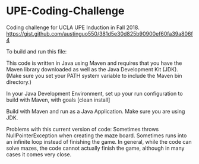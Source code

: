 # UPE-Coding-Challenge
Coding challenge for UCLA UPE Induction in Fall 2018.  https://gist.github.com/austinguo550/381d5e30d825b90900ef60fa39a806f4


To build and run this file:

This code is written in Java using Maven and requires that you have the Maven library downloaded as well as the Java Development Kit (JDK).
(Make sure you set your PATH system variable to include the Maven bin directory.)

In your Java Development Environment, set up your run configuration to build with Maven, with goals [clean install]

Build with Maven and run as a Java Application. Make sure you are using JDK.

Problems with this current version of code:
Sometimes throws NullPointerException when creating the maze board.
Sometimes runs into an infinite loop instead of finishing the game.
In general, while the code can solve mazes, the code cannot actually finish the game, although in many cases it comes very close.
